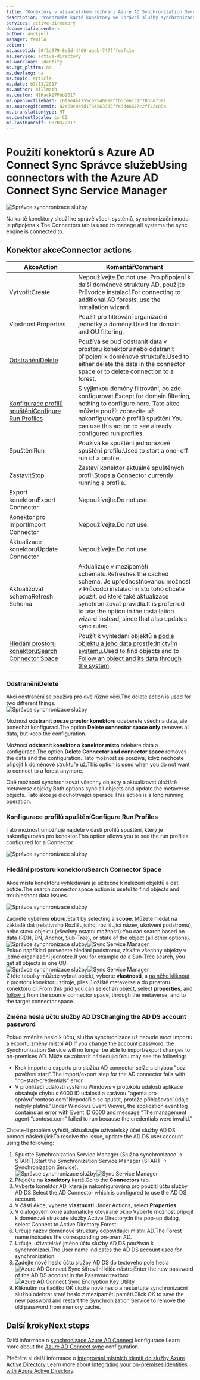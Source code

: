 ```yaml
---
title: "Konektory v uživatelském rozhraní Azure AD Synchronization Service Manager | Microsoft Docs"
description: "Porozumět kartě konektory ve Správci služby synchronizace Azure AD Connect."
services: active-directory
documentationcenter: 
author: andkjell
manager: femila
editor: 
ms.assetid: 60f1d979-8e6d-4460-aaab-747fffedfc1e
ms.service: active-directory
ms.workload: identity
ms.tgt_pltfrm: na
ms.devlang: na
ms.topic: article
ms.date: 07/13/2017
ms.author: billmath
ms.custom: H1Hack27Feb2017
ms.openlocfilehash: c0fae4b1755ca95466eeffb5ce61c1c7855d7381
ms.sourcegitcommit: 02e69c4a9d17645633357fe3d46677c2ff22c85a
ms.translationtype: MT
ms.contentlocale: cs-CZ
ms.lasthandoff: 08/03/2017
---
```

# <a name="using-connectors-with-the-azure-ad-connect-sync-service-manager"></a><span data-ttu-id="96f67-103">Použití konektorů s Azure AD Connect Sync Správce služeb</span><span class="sxs-lookup"><span data-stu-id="96f67-103">Using connectors with the Azure AD Connect Sync Service Manager</span></span>

![Správce synchronizace služby](./media/active-directory-aadconnectsync-service-manager-ui/connectors.png)

<span data-ttu-id="96f67-105">Na kartě konektory slouží ke správě všech systémů, synchronizační modul je připojena k.</span><span class="sxs-lookup"><span data-stu-id="96f67-105">The Connectors tab is used to manage all systems the sync engine is connected to.</span></span>

## <a name="connector-actions"></a><span data-ttu-id="96f67-106">Konektor akce</span><span class="sxs-lookup"><span data-stu-id="96f67-106">Connector actions</span></span>
| <span data-ttu-id="96f67-107">Akce</span><span class="sxs-lookup"><span data-stu-id="96f67-107">Action</span></span> | <span data-ttu-id="96f67-108">Komentář</span><span class="sxs-lookup"><span data-stu-id="96f67-108">Comment</span></span> |
| --- | --- |
| <span data-ttu-id="96f67-109">Vytvořit</span><span class="sxs-lookup"><span data-stu-id="96f67-109">Create</span></span> |<span data-ttu-id="96f67-110">Nepoužívejte.</span><span class="sxs-lookup"><span data-stu-id="96f67-110">Do not use.</span></span> <span data-ttu-id="96f67-111">Pro připojení k další doménové struktury AD, použijte Průvodce instalací.</span><span class="sxs-lookup"><span data-stu-id="96f67-111">For connecting to additional AD forests, use the installation wizard.</span></span> |
| <span data-ttu-id="96f67-112">Vlastnosti</span><span class="sxs-lookup"><span data-stu-id="96f67-112">Properties</span></span> |<span data-ttu-id="96f67-113">Použít pro filtrování organizační jednotky a domény.</span><span class="sxs-lookup"><span data-stu-id="96f67-113">Used for domain and OU filtering.</span></span> |
| [<span data-ttu-id="96f67-114">Odstranění</span><span class="sxs-lookup"><span data-stu-id="96f67-114">Delete</span></span>](#delete) |<span data-ttu-id="96f67-115">Používá se buď odstranit data v prostoru konektoru nebo odstranit připojení k doménové struktuře.</span><span class="sxs-lookup"><span data-stu-id="96f67-115">Used to either delete the data in the connector space or to delete connection to a forest.</span></span> |
| [<span data-ttu-id="96f67-116">Konfigurace profilů spuštění</span><span class="sxs-lookup"><span data-stu-id="96f67-116">Configure Run Profiles</span></span>](#configure-run-profiles) |<span data-ttu-id="96f67-117">S výjimkou domény filtrování, co zde konfigurovat.</span><span class="sxs-lookup"><span data-stu-id="96f67-117">Except for domain filtering, nothing to configure here.</span></span> <span data-ttu-id="96f67-118">Tato akce můžete použít zobrazíte už nakonfigurované profilů spuštění.</span><span class="sxs-lookup"><span data-stu-id="96f67-118">You can use this action to see already configured run profiles.</span></span> |
| <span data-ttu-id="96f67-119">Spuštění</span><span class="sxs-lookup"><span data-stu-id="96f67-119">Run</span></span> |<span data-ttu-id="96f67-120">Používá ke spuštění jednorázové spuštění profilu.</span><span class="sxs-lookup"><span data-stu-id="96f67-120">Used to start a one-off run of a profile.</span></span> |
| <span data-ttu-id="96f67-121">Zastavit</span><span class="sxs-lookup"><span data-stu-id="96f67-121">Stop</span></span> |<span data-ttu-id="96f67-122">Zastaví konektor aktuálně spuštěných profil.</span><span class="sxs-lookup"><span data-stu-id="96f67-122">Stops a Connector currently running a profile.</span></span> |
| <span data-ttu-id="96f67-123">Export konektoru</span><span class="sxs-lookup"><span data-stu-id="96f67-123">Export Connector</span></span> |<span data-ttu-id="96f67-124">Nepoužívejte.</span><span class="sxs-lookup"><span data-stu-id="96f67-124">Do not use.</span></span> |
| <span data-ttu-id="96f67-125">Konektor pro import</span><span class="sxs-lookup"><span data-stu-id="96f67-125">Import Connector</span></span> |<span data-ttu-id="96f67-126">Nepoužívejte.</span><span class="sxs-lookup"><span data-stu-id="96f67-126">Do not use.</span></span> |
| <span data-ttu-id="96f67-127">Aktualizace konektoru</span><span class="sxs-lookup"><span data-stu-id="96f67-127">Update Connector</span></span> |<span data-ttu-id="96f67-128">Nepoužívejte.</span><span class="sxs-lookup"><span data-stu-id="96f67-128">Do not use.</span></span> |
| <span data-ttu-id="96f67-129">Aktualizovat schéma</span><span class="sxs-lookup"><span data-stu-id="96f67-129">Refresh Schema</span></span> |<span data-ttu-id="96f67-130">Aktualizuje v mezipaměti schématu.</span><span class="sxs-lookup"><span data-stu-id="96f67-130">Refreshes the cached schema.</span></span> <span data-ttu-id="96f67-131">Je upřednostňovanou možnost v Průvodci instalací místo toho chcete použít, od které také aktualizace synchronizovat pravidla.</span><span class="sxs-lookup"><span data-stu-id="96f67-131">It is preferred to use the option in the installation wizard instead, since that also updates sync rules.</span></span> |
| [<span data-ttu-id="96f67-132">Hledání prostoru konektoru</span><span class="sxs-lookup"><span data-stu-id="96f67-132">Search Connector Space</span></span>](#search-connector-space) |<span data-ttu-id="96f67-133">Použít k vyhledání objektů a [podle objektu a jeho data prostřednictvím systému](#follow-an-object-and-its-data-through-the-system).</span><span class="sxs-lookup"><span data-stu-id="96f67-133">Used to find objects and to [Follow an object and its data through the system](#follow-an-object-and-its-data-through-the-system).</span></span> |

### <a name="delete"></a><span data-ttu-id="96f67-134">Odstranění</span><span class="sxs-lookup"><span data-stu-id="96f67-134">Delete</span></span>
<span data-ttu-id="96f67-135">Akci odstranění se používá pro dvě různé věci.</span><span class="sxs-lookup"><span data-stu-id="96f67-135">The delete action is used for two different things.</span></span>  
![Správce synchronizace služby](./media/active-directory-aadconnectsync-service-manager-ui/connectordelete.png)

<span data-ttu-id="96f67-137">Možnost **odstranit pouze prostor konektoru** odeberete všechna data, ale ponechat konfiguraci.</span><span class="sxs-lookup"><span data-stu-id="96f67-137">The option **Delete connector space only** removes all data, but keep the configuration.</span></span>

<span data-ttu-id="96f67-138">Možnost **odstranit konektor a konektor místo** odebere data a konfigurace.</span><span class="sxs-lookup"><span data-stu-id="96f67-138">The option **Delete Connector and connector space** removes the data and the configuration.</span></span> <span data-ttu-id="96f67-139">Tato možnost se používá, když nechcete připojit k doménové struktuře už.</span><span class="sxs-lookup"><span data-stu-id="96f67-139">This option is used when you do not want to connect to a forest anymore.</span></span>

<span data-ttu-id="96f67-140">Obě možnosti synchronizovat všechny objekty a aktualizovat úložiště metaverse objekty.</span><span class="sxs-lookup"><span data-stu-id="96f67-140">Both options sync all objects and update the metaverse objects.</span></span> <span data-ttu-id="96f67-141">Tato akce je dlouhotrvající operace.</span><span class="sxs-lookup"><span data-stu-id="96f67-141">This action is a long running operation.</span></span>

### <a name="configure-run-profiles"></a><span data-ttu-id="96f67-142">Konfigurace profilů spuštění</span><span class="sxs-lookup"><span data-stu-id="96f67-142">Configure Run Profiles</span></span>
<span data-ttu-id="96f67-143">Tato možnost umožňuje najdete v části profilů spuštění, který je nakonfigurován pro konektor.</span><span class="sxs-lookup"><span data-stu-id="96f67-143">This option allows you to see the run profiles configured for a Connector.</span></span>

![Správce synchronizace služby](./media/active-directory-aadconnectsync-service-manager-ui/configurerunprofiles.png)

### <a name="search-connector-space"></a><span data-ttu-id="96f67-145">Hledání prostoru konektoru</span><span class="sxs-lookup"><span data-stu-id="96f67-145">Search Connector Space</span></span>
<span data-ttu-id="96f67-146">Akce místa konektoru vyhledávání je užitečné k nalezení objektů a dat potíže.</span><span class="sxs-lookup"><span data-stu-id="96f67-146">The search connector space action is useful to find objects and troubleshoot data issues.</span></span>

![Správce synchronizace služby](./media/active-directory-aadconnectsync-service-manager-ui/cssearch.png)

<span data-ttu-id="96f67-148">Začněte výběrem **oboru**.</span><span class="sxs-lookup"><span data-stu-id="96f67-148">Start by selecting a **scope**.</span></span> <span data-ttu-id="96f67-149">Můžete hledat na základě dat (relativního Rozlišujícího, rozlišující název, ukotvení podstromu), nebo stavu objektu (všechny ostatní možnosti).</span><span class="sxs-lookup"><span data-stu-id="96f67-149">You can search based on data (RDN, DN, Anchor, Sub-Tree), or state of the object (all other options).</span></span>  
<span data-ttu-id="96f67-150">![Správce synchronizace služby](./media/active-directory-aadconnectsync-service-manager-ui/cssearchscope.png)</span><span class="sxs-lookup"><span data-stu-id="96f67-150">![Sync Service Manager](./media/active-directory-aadconnectsync-service-manager-ui/cssearchscope.png)</span></span>  
<span data-ttu-id="96f67-151">Pokud například provedete hledání podstromu, získáte všechny objekty v jedné organizační jednotce.</span><span class="sxs-lookup"><span data-stu-id="96f67-151">If you for example do a Sub-Tree search, you get all objects in one OU.</span></span>  
<span data-ttu-id="96f67-152">![Správce synchronizace služby](./media/active-directory-aadconnectsync-service-manager-ui/cssearchsubtree.png)</span><span class="sxs-lookup"><span data-stu-id="96f67-152">![Sync Service Manager](./media/active-directory-aadconnectsync-service-manager-ui/cssearchsubtree.png)</span></span>  
<span data-ttu-id="96f67-153">Z této tabulky můžete vybrat objekt, vyberte **vlastnosti**, a [na něho kliknout,](active-directory-aadconnectsync-troubleshoot-object-not-syncing.md) z prostoru konektoru zdroje, přes úložiště metaverse a do prostoru konektoru cíl.</span><span class="sxs-lookup"><span data-stu-id="96f67-153">From this grid you can select an object, select **properties**, and [follow it](active-directory-aadconnectsync-troubleshoot-object-not-syncing.md) from the source connector space, through the metaverse, and to the target connector space.</span></span>

### <a name="changing-the-ad-ds-account-password"></a><span data-ttu-id="96f67-154">Změna hesla účtu služby AD DS</span><span class="sxs-lookup"><span data-stu-id="96f67-154">Changing the AD DS account password</span></span>
<span data-ttu-id="96f67-155">Pokud změníte heslo k účtu, služba synchronizace už nebude moct importu a exportu změny místní AD.</span><span class="sxs-lookup"><span data-stu-id="96f67-155">If you change the account password, the Synchronization Service will no longer be able to import/export changes to on-premises AD.</span></span>   <span data-ttu-id="96f67-156">Může se zobrazit následující:</span><span class="sxs-lookup"><span data-stu-id="96f67-156">You may see the following:</span></span>

- <span data-ttu-id="96f67-157">Krok importu a exportu pro službu AD connector selže s chybou "bez pověření start".</span><span class="sxs-lookup"><span data-stu-id="96f67-157">The import/export step for the AD connector fails with "no-start-credentials" error.</span></span>
- <span data-ttu-id="96f67-158">V prohlížeči událostí systému Windows v protokolu událostí aplikace obsahuje chybu s 6000 ID události a zprávou "agenta pro správu"contoso.com"Nepodařilo se spustit, protože přihlašovací údaje nebyly platné."</span><span class="sxs-lookup"><span data-stu-id="96f67-158">Under Windows Event Viewer, the application event log contains an error with Event ID 6000 and message “The management agent “contoso.com” failed to run because the credentials were invalid.”</span></span>

<span data-ttu-id="96f67-159">Chcete-li problém vyřešit, aktualizujte uživatelský účet služby AD DS pomocí následující:</span><span class="sxs-lookup"><span data-stu-id="96f67-159">To resolve the issue, update the AD DS user account using the following:</span></span>


1. <span data-ttu-id="96f67-160">Spusťte Synchronization Service Manager (Služba synchronizace → START).</span><span class="sxs-lookup"><span data-stu-id="96f67-160">Start the Synchronization Service Manager (START → Synchronization Service).</span></span>
</br><span data-ttu-id="96f67-161">![Správce synchronizace služby](./media/active-directory-aadconnectsync-service-manager-ui/startmenu.png)</span><span class="sxs-lookup"><span data-stu-id="96f67-161">![Sync Service Manager](./media/active-directory-aadconnectsync-service-manager-ui/startmenu.png)</span></span>
2. <span data-ttu-id="96f67-162">Přejděte na **konektory** kartě.</span><span class="sxs-lookup"><span data-stu-id="96f67-162">Go to the **Connectors** tab.</span></span>
3. <span data-ttu-id="96f67-163">Vyberte konektor AD, která je nakonfigurována pro použití účtu služby AD DS.</span><span class="sxs-lookup"><span data-stu-id="96f67-163">Select the AD Connector which is configured to use the AD DS account.</span></span>
4. <span data-ttu-id="96f67-164">V části Akce, vyberte **vlastnosti**.</span><span class="sxs-lookup"><span data-stu-id="96f67-164">Under Actions, select **Properties**.</span></span>
5. <span data-ttu-id="96f67-165">V dialogovém okně automaticky otevírané okno Vyberte možnost připojit k doménové struktuře služby Active Directory:</span><span class="sxs-lookup"><span data-stu-id="96f67-165">In the pop-up dialog, select Connect to Active Directory Forest:</span></span>
6. <span data-ttu-id="96f67-166">Určuje název doménové struktury odpovídající místní AD.</span><span class="sxs-lookup"><span data-stu-id="96f67-166">The Forest name indicates the corresponding on-prem AD.</span></span>
7. <span data-ttu-id="96f67-167">Určuje, uživatelské jméno účtu služby AD DS používán k synchronizaci.</span><span class="sxs-lookup"><span data-stu-id="96f67-167">The User name indicates the AD DS account used for synchronization.</span></span>
8. <span data-ttu-id="96f67-168">Zadejte nové heslo účtu služby AD DS do textového pole hesla ![Azure AD Connect Sync šifrování klíče nástroj](media/active-directory-aadconnectsync-encryption-key/key6.png)</span><span class="sxs-lookup"><span data-stu-id="96f67-168">Enter the new password of the AD DS account in the Password textbox ![Azure AD Connect Sync Encryption Key Utility](media/active-directory-aadconnectsync-encryption-key/key6.png)</span></span>
9. <span data-ttu-id="96f67-169">Kliknutím na tlačítko OK uložte nové heslo a restartujte synchronizační službu odebrat staré heslo z mezipaměti paměti.</span><span class="sxs-lookup"><span data-stu-id="96f67-169">Click OK to save the new password and restart the Synchronization Service to remove the old password from memory cache.</span></span>



## <a name="next-steps"></a><span data-ttu-id="96f67-170">Další kroky</span><span class="sxs-lookup"><span data-stu-id="96f67-170">Next steps</span></span>
<span data-ttu-id="96f67-171">Další informace o [synchronizace Azure AD Connect](active-directory-aadconnectsync-whatis.md) konfigurace.</span><span class="sxs-lookup"><span data-stu-id="96f67-171">Learn more about the [Azure AD Connect sync](active-directory-aadconnectsync-whatis.md) configuration.</span></span>

<span data-ttu-id="96f67-172">Přečtěte si další informace o [Integrování místních identit do služby Azure Active Directory](active-directory-aadconnect.md).</span><span class="sxs-lookup"><span data-stu-id="96f67-172">Learn more about [Integrating your on-premises identities with Azure Active Directory](active-directory-aadconnect.md).</span></span>
